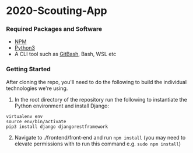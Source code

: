 # 2020-Scouting-App

### Required Packages and Software
- [NPM](https://www.npmjs.com/get-npm)
- [Python3](https://www.python.org/downloads/)
- A CLI tool such as [GitBash](https://git-scm.com/downloads), Bash, WSL etc

### Getting Started
After cloning the repo, you'll need to do the following to build the individual technologies we're using.
1. In the root directory of the repository run the following to instantiate the Python environment and install Django:
```
virtualenv env
source env/bin/activate
pip3 install django djangorestframework
```
2. Navigate to ./frontend/front-end and run ```npm install``` (you may need to elevate permissions with to run this command e.g. ```sudo npm install```)


